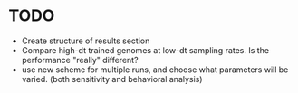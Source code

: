 # TODO
- Create structure of results section
- Compare high-dt trained genomes at low-dt sampling rates. Is the performance "really" different?
- use new scheme for multiple runs, and choose what parameters will be varied.  (both sensitivity and behavioral analysis)